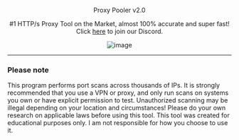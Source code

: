 <br/>
<div align="center">
  Proxy Pooler v2.0
  
  #1 HTTP/s Proxy Tool on the Market, almost 100% accurate and super fast! Click <a href="https://discord.gg/bMT4CFmPmH">here</a> to join our Discord.
  
  ![image](https://i.imgur.com/cleAYYX.png)
  
</div>

--------------------------------------

### Please note

This program performs port scans across thousands of IPs. It is strongly recommended that you use a VPN or proxy, and only run scans on systems you own or have explicit permission to test. Unauthorized scanning may be illegal depending on your location and circumstances! Please do your own research on applicable laws before using this tool.
This tool was created for educational purposes only. I am not responsible for how you choose to use it.
